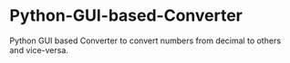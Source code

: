 # Python-GUI-based-Converter
Python GUI based Converter to convert numbers from decimal to others and vice-versa.
